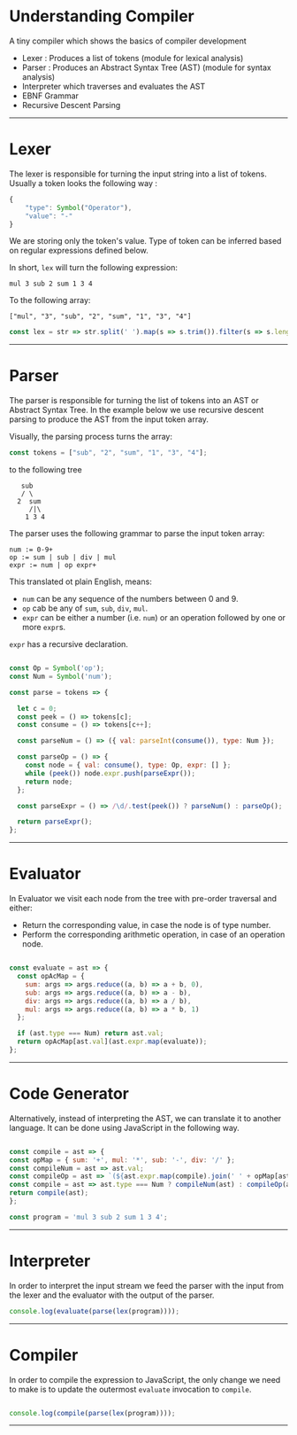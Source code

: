 # Understanding Compiler

A tiny compiler which shows the basics of compiler development

* Lexer : Produces a list of tokens (module for lexical analysis)
* Parser : Produces an Abstract Syntax Tree (AST) (module for syntax analysis)
* Interpreter which traverses and evaluates the AST
* EBNF Grammar
* Recursive Descent Parsing

--------------------------

# Lexer

The lexer is responsible for turning the input string into a list of tokens. Usually a token looks the following way :

```javascript
{
    "type": Symbol("Operator"),
    "value": "-"
}
```

We are storing only the token's value. Type of token can be inferred based on regular expressions defined below.

In short, `lex` will turn the following expression:
```
mul 3 sub 2 sum 1 3 4
```

To the following array:
```
["mul", "3", "sub", "2", "sum", "1", "3", "4"]
```

```javascript
const lex = str => str.split(' ').map(s => s.trim()).filter(s => s.length);

```

-------

# Parser

The parser is responsible for turning the list of tokens into an AST or Abstract Syntax Tree. In the example below we use recursive descent parsing to produce the AST from the input token array.

Visually, the parsing process turns the array:

```javascript
const tokens = ["sub", "2", "sum", "1", "3", "4"];
```
 to the following tree

```
   sub
   / \
  2  sum
     /|\
    1 3 4

```

The parser uses the following grammar to parse the input token array:

```
num := 0-9+
op := sum | sub | div | mul
expr := num | op expr+

```

This translated ot plain English, means:
- `num` can be any sequence of the numbers between 0 and 9.
- `op` cab be any of `sum`, `sub`, `div`, `mul`.
- `expr` can be either a number (i.e. `num`) or an operation followed by one or more `expr`s.

`expr` has a recursive declaration.

```javascript

const Op = Symbol('op');
const Num = Symbol('num');

const parse = tokens => {

  let c = 0;
  const peek = () => tokens[c];
  const consume = () => tokens[c++];

  const parseNum = () => ({ val: parseInt(consume()), type: Num });

  const parseOp = () => {
    const node = { val: consume(), type: Op, expr: [] };
    while (peek()) node.expr.push(parseExpr());
    return node;
  };

  const parseExpr = () => /\d/.test(peek()) ? parseNum() : parseOp();

  return parseExpr();
};

```
-----------

# Evaluator


  In Evaluator we visit each node from the tree with pre-order traversal and either:
  - Return the corresponding value, in case the node is of type number.
  - Perform the corresponding arithmetic operation, in case of an operation node.

```javascript

const evaluate = ast => {
  const opAcMap = {
    sum: args => args.reduce((a, b) => a + b, 0),
    sub: args => args.reduce((a, b) => a - b),
    div: args => args.reduce((a, b) => a / b),
    mul: args => args.reduce((a, b) => a * b, 1)
  };

  if (ast.type === Num) return ast.val;
  return opAcMap[ast.val](ast.expr.map(evaluate));
};

```


-----------

# Code Generator

  Alternatively, instead of interpreting the AST, we can translate it to another language. 
  It can be done using JavaScript in the following way.

  ```javascript
  
  const compile = ast => {
  const opMap = { sum: '+', mul: '*', sub: '-', div: '/' };
  const compileNum = ast => ast.val;
  const compileOp = ast => `(${ast.expr.map(compile).join(' ' + opMap[ast.val] + ' ')})`;
  const compile = ast => ast.type === Num ? compileNum(ast) : compileOp(ast);
  return compile(ast);
};

const program = 'mul 3 sub 2 sum 1 3 4';

  ```

-------------

# Interpreter

In order to interpret the input stream we feed the parser with the input from the lexer and the evaluator with the output of the parser.

```javascript
console.log(evaluate(parse(lex(program))));
```

-----------

# Compiler

  In order to compile the expression to JavaScript, the only change we need to make
  is to update the outermost `evaluate` invocation to `compile`.

```javascript

console.log(compile(parse(lex(program))));
```

--------------